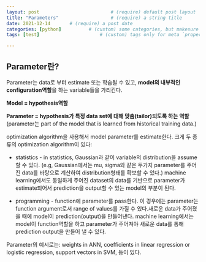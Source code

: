 ```yaml
---
layout: post                          # (require) default post layout
title: "Parameters"                   # (require) a string title
date: 2021-12-14       # (require) a post date
categories: [python]          # (custom) some categories, but makesure these categories already exists inside path of `category/`
tags: [test]                      # (custom) tags only for meta `property="article:tag"`

---
```


## Parameter란?

Parameter는 data로 부터 estimate 또는 학습될 수 있고, **model의 내부적인 configuration역할**을 하는 variable들을 가리킨다. 

**Model = hypothesis역할**

**Parameter = hypothesis가 특정 data set에 대해 맞춤(tailor)되도록 하는 역할** (parameter는 part of the model that is learned from historical training data.)

optimization algorithm을 사용해서 model parameter를 estimate한다. 크게 두 종류의 optimization algorithm이 있다:

- statistics - in statistics, Gaussian과 같이 variable의 distribution을 assume할 수 있다. (e.g, Gaussian에서는 mu, sigma와 같은 두가지 parameter를 주어진 data를 바탕으로 계산하여 distribution형태를 확보할 수 있다.) machine learning에서도 동일하게 주어진 dataset의 data를 기반으로 parameter가 estimate되어서 prediction을 output할 수 있는 model의 부분이 된다. 

- programming - function에 parameter를 pass한다. 이 경우에는 parameter는 function argument로서 range of values를 가질 수 있다.새로운 data가 주어졌을 때에 model이 prediction(output)을 만들어낸다. machine learning에서는 model이 function역할을 하고 parameter가 주어져야 새로운 data를 통해 prediction output을 만들어 낼 수 있다.

Parameter의 예시로는: weights in ANN, coefficients in linear regression or logistic regression, support vectors in SVM, 등이 있다.

